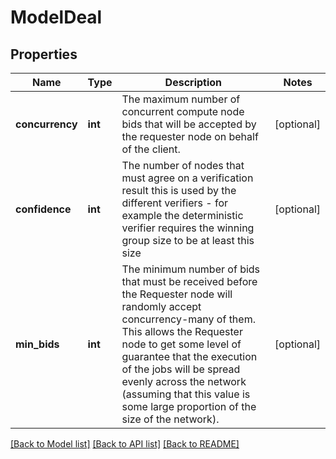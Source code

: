 # ModelDeal

## Properties
Name | Type | Description | Notes
------------ | ------------- | ------------- | -------------
**concurrency** | **int** | The maximum number of concurrent compute node bids that will be accepted by the requester node on behalf of the client. | [optional] 
**confidence** | **int** | The number of nodes that must agree on a verification result this is used by the different verifiers - for example the deterministic verifier requires the winning group size to be at least this size | [optional] 
**min_bids** | **int** | The minimum number of bids that must be received before the Requester node will randomly accept concurrency-many of them. This allows the Requester node to get some level of guarantee that the execution of the jobs will be spread evenly across the network (assuming that this value is some large proportion of the size of the network). | [optional] 

[[Back to Model list]](../../README.md#documentation-for-models) [[Back to API list]](../../README.md#documentation-for-api-endpoints) [[Back to README]](../../README.md)

